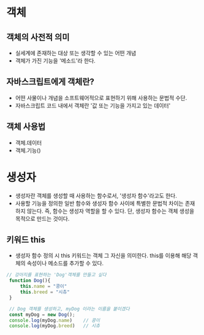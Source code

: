# 객체

## 객체의 사전적 의미
- 실세계에 존재하는 대상 또는 생각할 수 있는 어떤 개념
- 객체가 가진 기능을 '메소드'라 한다.

## 자바스크립트에게 객체란?
- 어떤 사물이나 개념을 소프트웨어적으로 표현하기 위해 사용하는 문법적 수단.
- 자바스크립트 코드 내에서 객체란 '값 또는 기능을 가지고 있는 데이터'

## 객체 사용법

- 객체.데이터
- 객체.기능()

# 생성자

- 생성자란 객체를 생성할 때 사용하는 함수로서, '생성자 함수'라고도 한다.
- 사용할 기능을 정의한 일반 함수와 생성자 함수 사이에 특별한 문법적 차이는 존재하지 않는다. 즉, 함수는 생성자 역할을 할 수 있다. 단, 생성자 함수는 객체 생성을 목적으로 만드는 것이다.

## 키워드 this

- 생성자 함수 정의 시 this 키워드는 객체 그 자신을 의미한다. this를 이용해 해당 객체의 속성이나 메소드를 추가할 수 있다.
```javascript
// 강아지를 표현하는 'Dog'객체를 만들고 싶다
 function Dog(){
     this.name = "콩이"
     this.breed = "시츄"
 }

 // Dog 객체를 생성하고, myDog 이라는 이름을 붙이겠다
 const myDog = new Dog();
 console.log(myDog.name)    // 콩이
 console.log(myDog.breed)   // 시츄
```